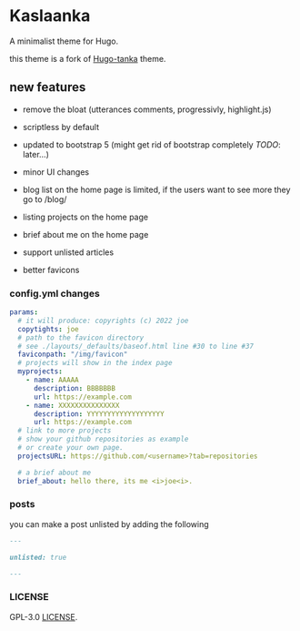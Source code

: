 # Kaslaanka

A minimalist theme for Hugo.

this theme is a fork of [Hugo-tanka](https://github.com/nanxstats/hugo-tanka) theme.

## new features

- remove the bloat (utterances comments, progressivly, highlight.js)

- scriptless by default

- updated to bootstrap 5 (might get rid of bootstrap completely *TODO*: later...)

- minor UI changes

- blog list on the home page is limited, if the users want to see more they go to /blog/

- listing projects on the home page

- brief about me on the home page

- support unlisted articles

- better favicons

### config.yml changes
```yaml
params:
  # it will produce: copyrights (c) 2022 joe
  copytights: joe
  # path to the favicon directory
  # see ./layouts/_defaults/baseof.html line #30 to line #37
  faviconpath: "/img/favicon"
  # projects will show in the index page
  myprojects:
    - name: AAAAA
      description: BBBBBBB
      url: https://example.com
    - name: XXXXXXXXXXXXXXX
      description: YYYYYYYYYYYYYYYYYYY
      url: https://example.com
  # link to more projects
  # show your github repositories as example
  # or create your own page.
  projectsURL: https://github.com/<username>?tab=repositories

  # a brief about me
  brief_about: hello there, its me <i>joe<i>.
```

### posts

you can make a post unlisted by adding the following

```markdown
---

unlisted: true

---
```

### LICENSE
GPL-3.0 [LICENSE](./LICENSE).
